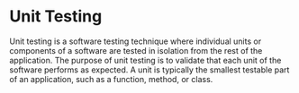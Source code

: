 # Unit Testing

Unit testing is a software testing technique where individual units or components of a software are tested in isolation from the rest of the application. The purpose of unit testing is to validate that each unit of the software performs as expected. A unit is typically the smallest testable part of an application, such as a function, method, or class.
